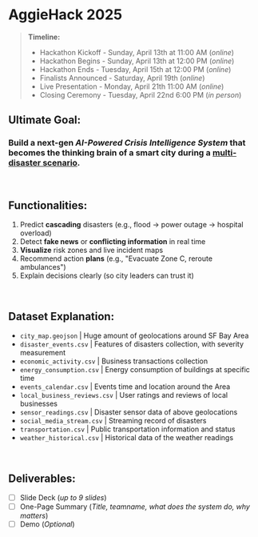 # **AggieHack 2025**
> **Timeline:**
> - Hackathon Kickoff - Sunday, April 13th at 11:00 AM (*online*)
> - Hackathon Begins - Sunday, April 13th at 12:00 PM (*online*)
> - Hackathon Ends - Tuesday, April 15th at 12:00 PM (*online*)
> - Finalists Announced - Saturday, April 19th (*online*)
> - Live Presentation - Monday, April 21th 11:00 AM (*online*)
> - Closing Ceremony - Tuesday, April 22nd 6:00 PM (*in person*)

## **Ultimate Goal:**
### Build a next-gen *AI-Powered Crisis Intelligence System* that becomes the thinking brain of a smart city during a <u>multi-disaster scenario</u>.

<br/>

## **Functionalities:**
1. Predict **cascading** disasters (e.g., flood → power outage → hospital overload)
2. Detect **fake news** or **conflicting information** in real time
3. **Visualize** risk zones and live incident maps
4. Recommend action **plans** (e.g., "Evacuate Zone C, reroute ambulances")
5. Explain decisions clearly (so city leaders can trust it)

<br/>

## **Dataset Explanation:**
- `city_map.geojson` | Huge amount of geolocations around SF Bay Area
- `disaster_events.csv` | Features of disasters collection, with severity measurement
- `economic_activity.csv` | Business transactions collection
- `energy_consumption.csv` | Energy consumption of buildings at specific time
- `events_calendar.csv` | Events time and location around the Area
- `local_business_reviews.csv` | User ratings and reviews of local businesses
- `sensor_readings.csv` | Disaster sensor data of above geolocations
- `social_media_stream.csv` | Streaming record of disasters
- `transportation.csv` | Public transportation information and status
- `weather_historical.csv` | Historical data of the weather readings

<br/>

## **Deliverables:**
- [ ] Slide Deck (*up to 9 slides*)
- [ ] One-Page Summary (*Title, teamname, what does the system do, why matters*)
- [ ] Demo (*Optional*)
